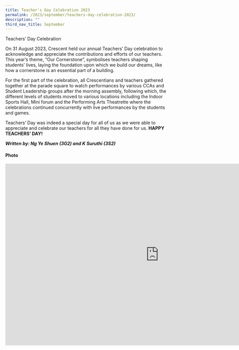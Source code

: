 ```yaml
---
title: Teacher's Day Celebration 2023
permalink: /2023/september/teachers-day-celebration-2023/
description: ""
third_nav_title: September
---
```

Teachers’ Day Celebration

On 31 August 2023, Crescent held our annual Teachers’ Day celebration to acknowledge and appreciate the contributions and efforts of our teachers. This year’s theme, “Our Cornerstone”, symbolises teachers shaping students’ lives, laying the foundation upon which we build our dreams, like how a cornerstone is an essential part of a building.

For the first part of the celebration, all Crescentians and teachers gathered together at the parade square to watch performances by various CCAs and Student Leadership groups after the morning assembly, following which, the different levels of students moved to various locations including the Indoor Sports Hall, Mini forum and the Performing Arts Theatrette where the celebrations continued concurrently with live performances by the students and games.

Teachers’ Day was indeed a special day for all of us as we were able to appreciate and celebrate our teachers for all they have done for us. **HAPPY TEACHERS’ DAY!**

***Written by: Ng Ye Shuen (3G2) and K Suruthi (3S2)***


#### Photo ####
<iframe src="https://docs.google.com/presentation/d/e/2PACX-1vRhWnNaHT-zFBWAs-bnqj5OyWxDDNeSx6Dod083AaB8JLJXOowAOE0CsL-JT2EZbpFl2InHfVQsD-oI/embed?start=true&amp;loop=true&amp;delayms=3000" frameborder="0" width="960" height="569" allowfullscreen="true"></iframe>